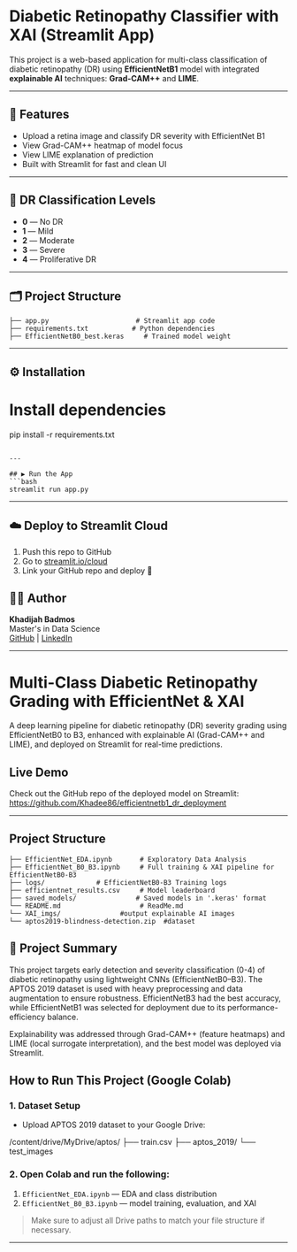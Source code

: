 # Diabetic Retinopathy Classifier with XAI (Streamlit App)

This project is a web-based application for multi-class classification of diabetic retinopathy (DR) using **EfficientNetB1** model with integrated **explainable AI** techniques: **Grad-CAM++** and **LIME**.

---

## 🚀 Features
- Upload a retina image and classify DR severity with EfficientNet B1
- View Grad-CAM++ heatmap of model focus
- View LIME explanation of prediction
- Built with Streamlit for fast and clean UI

---

## 🧠 DR Classification Levels
- **0** — No DR
- **1** — Mild
- **2** — Moderate
- **3** — Severe
- **4** — Proliferative DR

---

## 🗂️ Project Structure
```
├── app.py                      # Streamlit app code
├── requirements.txt           # Python dependencies
├── EfficientNetB0_best.keras     # Trained model weight
```

---

## ⚙️ Installation


# Install dependencies
pip install -r requirements.txt
```

---

## ▶️ Run the App
```bash
streamlit run app.py
```

---

## ☁️ Deploy to Streamlit Cloud
1. Push this repo to GitHub
2. Go to [streamlit.io/cloud](https://streamlit.io/cloud)
3. Link your GitHub repo and deploy 🎉


## 🧑‍💻 Author
**Khadijah Badmos**  
Master's in Data Science  
[GitHub](https://github.com/Khadee86) | [LinkedIn](www.linkedin.com/in/khadijah-badmos)

---

# Multi-Class Diabetic Retinopathy Grading with EfficientNet & XAI

A deep learning pipeline for diabetic retinopathy (DR) severity grading using EfficientNetB0 to B3, enhanced with explainable AI (Grad-CAM++ and LIME), and deployed on Streamlit for real-time predictions.



## Live Demo

Check out the GitHub repo of the deployed model on Streamlit:
https://github.com/Khadee86/efficientnetb1_dr_deployment

---

## Project Structure

```
├── EfficientNet_EDA.ipynb       # Exploratory Data Analysis
├── EfficientNet_B0_B3.ipynb     # Full training & XAI pipeline for EfficientNetB0-B3
├── logs/             # EfficientNetB0-B3 Training logs
├── efficientnet_results.csv     # Model leaderboard
├── saved_models/               # Saved models in '.keras' format
└── README.md                    # ReadMe.md
└── XAI_imgs/  				#output explainable AI images
└── aptos2019-blindness-detection.zip  #dataset
```
## 📄 Project Summary

This project targets early detection and severity classification (0-4) of diabetic retinopathy using lightweight CNNs (EfficientNetB0–B3). The APTOS 2019 dataset is used with heavy preprocessing and data augmentation to ensure robustness. EfficientNetB3 had the best accuracy, while EfficientNetB1 was selected for deployment due to its performance-efficiency balance.

Explainability was addressed through Grad-CAM++ (feature heatmaps) and LIME (local surrogate interpretation), and the best model was deployed via Streamlit.


## How to Run This Project (Google Colab)

### 1. Dataset Setup
- Upload APTOS 2019 dataset to your Google Drive:

/content/drive/MyDrive/aptos/
├── train.csv
├── aptos_2019/
└── test_images

### 2. Open Colab and run the following:
1. `EfficientNet_EDA.ipynb` — EDA and class distribution
2. `EfficientNet_B0_B3.ipynb` — model training, evaluation, and XAI

> Make sure to adjust all Drive paths to match your file structure if necessary.

---


